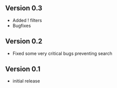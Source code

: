## Version 0.3
- Added ! filters
- Bugfixes

## Version 0.2
- Fixed some very critical bugs preventing search

## Version 0.1
- initial release

